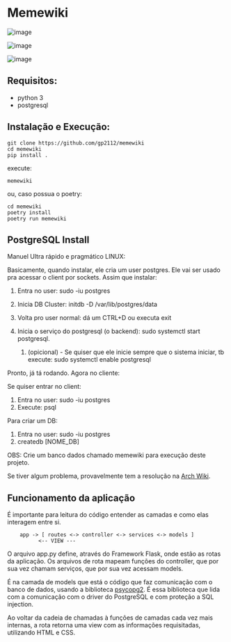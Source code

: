 # Memewiki

![image](https://user-images.githubusercontent.com/26512375/177132413-e6e4add4-7c7f-47d0-b755-23450257c9f4.png)

![image](https://user-images.githubusercontent.com/26512375/177127314-b7dbe062-c051-4d66-b762-b260073cd984.png)

![image](https://user-images.githubusercontent.com/26512375/177131557-1dfac7f0-5113-4e06-bbc4-fdd2d8616453.png)


## Requisitos:

- python 3
- postgresql

## Instalação e Execução:

    git clone https://github.com/gp2112/memewiki
    cd memewiki
    pip install .

execute:

    memewiki

ou, caso possua o poetry:

    cd memewiki
    poetry install
    poetry run memewiki



## PostgreSQL Install

Manuel Ultra rápido e pragmático LINUX:

Basicamente, quando instalar, ele cria um user postgres. Ele vai ser usado pra acessar o client por sockets.
Assim que instalar:

1. Entra no user: sudo -iu postgres

2. Inicia DB Cluster: initdb -D /var/lib/postgres/data

3. Volta pro user normal: dá um CTRL+D ou executa exit

4. Inicia o serviço do postgresql (o backend): sudo systemctl start postgresql.
    1. (opicional) - Se quiser que ele inicie sempre que o sistema iniciar, tb execute: sudo systemctl enable postgresql

Pronto, já tá rodando. Agora no cliente:

Se quiser entrar no client: 

1. Entra no user: sudo -iu postgres
2. Execute: psql

Para criar um DB:

1. Entra no user: sudo -iu postgres
2. createdb [NOME_DB]

OBS: Crie um banco dados chamado memewiki para execução deste projeto.

Se tiver algum problema, provavelmente tem a resolução na [Arch Wiki](https://wiki.archlinux.org/title/PostgreSQL).


## Funcionamento da aplicação

É importante para leitura do código entender as camadas e como elas interagem entre si.

```
    app -> [ routes <-> controller <-> services <-> models ]
          <-- VIEW ---    
```

O arquivo app.py define, através do Framework Flask, onde estão as rotas da aplicação. Os arquivos de rota mapeam funções do controller, que por sua vez chamam serviços, que por sua vez acessam models.

É na camada de models que está o código que faz comunicação com o banco de dados, usando a biblioteca [psycopg2](https://www.psycopg.org/). É essa biblioteca que lida com a comunicação com o driver do PostgreSQL e com proteção a SQL injection.

Ao voltar da cadeia de chamadas à funções de camadas cada vez mais internas, a rota retorna uma view com as informações requisitadas, utilizando HTML e CSS.

